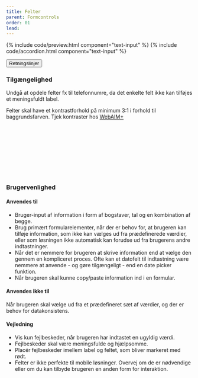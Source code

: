 ```yaml
---
title: Felter
parent: Formcontrols
order: 01
lead: 
---
```


{% include code/preview.html component="text-input" %}
{% include code/accordion.html component="text-input" %}
<div class="accordion-bordered accordion-docs">
  <button class="button-unstyled accordion-button"
      aria-expanded="true" aria-controls="text-input-docs">
    Retningslinjer
  </button>
  <div id="text-input-docs" aria-hidden="false" class="accordion-content">
    <article>
      <section>
          <h3 class="h4">Tilgængelighed</h3>
          <p>Undgå at opdele felter fx til telefonnumre, da det enkelte felt ikke kan tilføjes et meningsfuldt label.</p>
          <p>Felter skal have et kontrastforhold på minimum 3:1 i forhold til baggrundsfarven. Tjek kontraster hos <a href="https://webaim.org/resources/contrastchecker/" class="icon-link">WebAIM+ <svg class="icon-svg"><use xlink:href="#open-in-new"></use></svg></a></p>
      </section>
      <section>
        <h3 class="h4">Brugervenlighed</h3>
        <h4 class="h5">Anvendes til</h4>
        <ul>
            <li>Bruger-input af information i form af bogstaver, tal og en kombination af begge.</li>
            <li>Brug primært formularelementer, når der er behov for, at brugeren kan tilføje information, som ikke kan vælges ud fra prædefinerede værdier, eller som løsningen ikke automatisk kan forudse ud fra brugerens andre indtastninger.</li>
            <li>Når det er nemmere for brugeren at skrive information end at vælge den gennem en kompliceret proces. Ofte kan et datofelt til indtastning være nemmere at anvende - og gøre tilgængeligt - end en date picker funktion.</li>
            <li>Når brugeren skal kunne copy/paste information ind i en formular.</li>
        </ul>
        <h4 class="h5">Anvendes ikke til</h4>
        <p>Når brugeren skal vælge ud fra et prædefineret sæt af værdier, og der er behov for datakonsistens.</p>
        <h4 class="h5">Vejledning</h4>
        <ul>
            <li>Vis kun fejlbeskeder, når brugeren har indtastet en ugyldig værdi.</li>
            <li>Fejlbeskeder skal være meningsfulde og hjælpsomme. </li>
            <li>Placér fejlbeskeder imellem label og feltet, som bliver markeret med rødt.</li>
            <li>Felter er ikke perfekte til mobile løsninger. Overvej om de er nødvendige eller om du kan tilbyde brugeren en anden form for interaktion.</li>
        </ul>
      </section>
    </article>
  </div>
</div>
